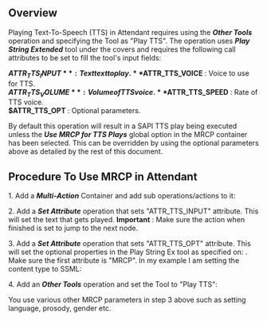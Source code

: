 ## Overview

Playing Text-To-Speech (TTS) in Attendant requires using the **_Other Tools_** operation and specifying the Tool as "Play TTS". The operation uses **_Play String Extended_** tool under the covers and requires the following call attributes to be set to fill the tool's input fields:

**$ATTR_TTS_INPUT** : Text text to play.  
**$ATTR_TTS_VOICE** : Voice to use for TTS.  
**$ATTR_TTS_VOLUME** : Volume of TTS voice.  
**$ATTR_TTS_SPEED** : Rate of TTS voice.  
**$ATTR_TTS_OPT** : Optional parameters.

By default this operation will result in a SAPI TTS play being executed unless the **_Use MRCP for TTS Plays_** global option in the MRCP container has been selected. This can be overridden by using the optional parameters above as detailed by the rest of this document.

## Procedure To Use MRCP in Attendant

1\. Add a **_Multi-Action_** Container and add sub operations/actions to it:

2\. Add a **_Set Attribute_** operation that sets "ATTR_TTS_INPUT" attribute. This will set the text that gets played. **Important** : Make sure the action when finished is set to jump to the next node.

3\. Add a **_Set Attribute_** operation that sets "ATTR_TTS_OPT" attribute. This will set the optional properties in the Play String Ex tool as specified on: . Make sure the first attribute is "MRCP". In my example I am setting the content type to SSML:

4\. Add an **_Other Tools_** operation and set the Tool to "Play TTS":

You use various other MRCP parameters in step 3 above such as setting language, prosody, gender etc.

